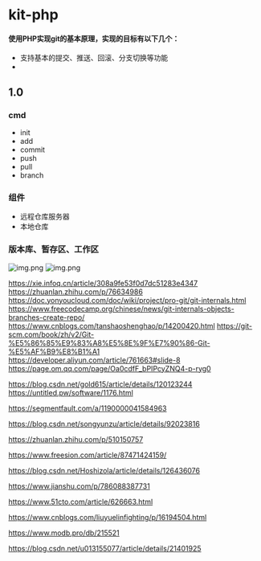 # kit-php
#### 使用PHP实现git的基本原理，实现的目标有以下几个：
* 支持基本的提交、推送、回滚、分支切换等功能
* 


## 1.0
### cmd
<ul>
<li>init</li>
<li>add</li>
<li>commit</li>
<li>push</li>
<li>pull</li>
<li>branch</li>
</ul>

### 组件
<ul>
<li>远程仓库服务器</li>
<li>本地仓库</li>
</ul>

### 版本库、暂存区、工作区
![img.png](doc/img_1.png)
![img.png](doc/img1.png)

https://xie.infoq.cn/article/308a9fe53f0d7dc51283e4347
https://zhuanlan.zhihu.com/p/76634986
https://doc.yonyoucloud.com/doc/wiki/project/pro-git/git-internals.html
https://www.freecodecamp.org/chinese/news/git-internals-objects-branches-create-repo/
https://www.cnblogs.com/tanshaoshenghao/p/14200420.html
https://git-scm.com/book/zh/v2/Git-%E5%86%85%E9%83%A8%E5%8E%9F%E7%90%86-Git-%E5%AF%B9%E8%B1%A1
https://developer.aliyun.com/article/761663#slide-8
https://page.om.qq.com/page/Oa0cdfF_bPIPcyZNQ4-p-ryg0


https://blog.csdn.net/gold615/article/details/120123244
https://untitled.pw/software/1176.html

https://segmentfault.com/a/1190000041584963

https://blog.csdn.net/songyunzu/article/details/92023816

https://zhuanlan.zhihu.com/p/510150757

https://www.freesion.com/article/87471424159/

https://blog.csdn.net/Hoshizola/article/details/126436076

https://www.jianshu.com/p/786088387731

https://www.51cto.com/article/626663.html

https://www.cnblogs.com/liuyuelinfighting/p/16194504.html

https://www.modb.pro/db/215521

https://blog.csdn.net/u013155077/article/details/21401925